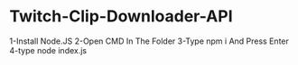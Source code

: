 # Twitch-Clip-Downloader-API
1-Install Node.JS
2-Open CMD In The Folder
3-Type npm i And Press Enter
4-type node index.js <CLIP URL>
